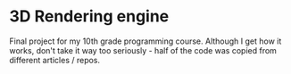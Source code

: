 # 3D Rendering engine #
Final project for my 10th grade programming course.
Although I get how it works, don't take it way too seriously -  half of the code was copied from different articles / repos.
